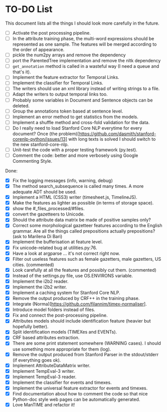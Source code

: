 TO-DO List
=======

This document lists all the things I should look more carefully in the future.

- [ ] Activate the post processing pipeline.
- [ ] In the attribute training phase, the multi-word expressions should be represented as one sample. The features will be merged according to the order of appearance.
- [ ] pickle the num2py arrays and remove the dependency
- [ ] port the ParentedTree implementation and remove the nltk dependency
- [ ] `get_annotation` method is called in a wasteful way (I need a queue and that's it).
- [ ] Implement the feature extractor for Temporal Links.
- [ ] Implement the classifier for Temporal Links.
- [ ] The writers should use an xml library instead of writing strings to a file.
- [ ] Adapt the writers to output temporal links too.
- [ ] Probably some variables in Document and Sentence objects can be deleted.
- [ ] Group the annotations token based at sentence level.
- [ ] Implement an error method to get statistics from the models.
- [ ] Implement a shuffle method and cross-fold validation for the data.
- [ ] Do I really need to load Stanford Core NLP everytime for every document? Once (the problem)[https://github.com/dasmith/stanford-corenlp-python/issues/13] with long texts is solved I should switch to the new stanford-core-nlp.
- [ ] Unit-test the code with a proper testing framework (py.test).
- [ ] Comment the code: better and more verbosely using Google Commenting Style.

Done:

- [x] Fix the logging messages (info, warning, debug)
- [x] The method search_subsequence is called many times. A more adequate ADT should be used.
- [x] Implement a HTML (CSS3) writer (timesheet.js, TimelineJS).
- [x] Make the features as lighter as possible (in terms of storage space).
- [x] show the #_files_processed/#files.
- [x] convert the gazetteers to Unicode.
- [x] Should the attribute data matrix be made of positive samples only?
- [x] Correct some morphological gazetteer features according to the English grammar. Are all the things called prepositions actually prepositions? (ask to Marilena Di Bari)
- [x] Implement the bufferisation at feature level.
- [x] Fix unicode-related bug at utilities.py:76.
- [x] Have a look at argparse ... it's not correct right now.
- [x] Filter out useless features such as female gazetters, male gazetters, US cities. (commented)
- [x] Look carefully at all the features and possibly cut them. (commented)
- [x] Instead of the settings.py file, use OS.ENVIRONS variable.
- [x] Implement the i2b2 reader.
- [x] Implement the i2b2 writer.
- [x] Implement a caching system for Stanford Core NLP.
- [x] Remove the output produced by CRF++ in the training phase.
- [x] Integrate (Norma)[https://github.com/filannim/timex-normaliser].
- [x] Introduce model folders instead of files.
- [x] Fix and connect the post-processing pipeline.
- [x] Attributes models should include identification feature (heavier but hopefully better).
- [x] Split identification models (TIMEXes and EVENTs).
- [x] CRF based attributes extraction.
- [x] There are some print statement somewhere (WARNING cases). I should use
  something more appropriate for them (log).
- [x] Remove the output produced from Stanford Parser in the stdout/stderr (if
  everything goes ok).
- [x] Implement AttributeDataMatrix writer.  
- [x] Implement TempEval-3 writer.
- [x] Implement TempEval-3 reader.
- [x] Implement the classifier for events and timexes.
- [x] Implement the universal feature extractor for events and timexes.
- [x] Find documentation about how to comment the code so that nice Python-doc
  style web pages can be automatically generated.
- [x] Love ManTIME and refactor it!